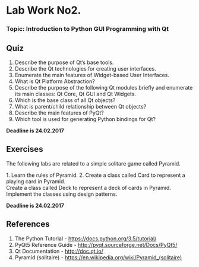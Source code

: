 # **Lab Work No2.**
### **Topic: Introduction to Python GUI Programming with Qt**


## Quiz
1. Describe the purpose of Qt’s base tools.
2. Describe the Qt technologies for creating user interfaces.
3. Enumerate the main features of Widget-based User Interfaces.
4. What is Qt Platform Abstraction?
5. Describe the purpose of the following Qt modules briefly and enumerate its main classes: Qt Core, Qt GUI and Qt Widgets.
6. Which is the base class of all Qt objects?
7. What is parent/child relationship between Qt objects?
8. Describe the main features of PyQt?
9. Which tool is used for generating Python bindings for Qt?

**Deadline is 24.02.2017**

## Exercises
<p>The following labs are related to a simple solitare game called Pyramid.</p>
1. Learn the rules of Pyramid.
2. Create a class called Card to represent a playing card in Pyramid.<br/>
Create a class called Deck to represent a deck of cards in Pyramid. <br/>
Implement the classes using design patterns.

**Deadline is 24.02.2017**

## References
1. The Python Tutorial - https://docs.python.org/3.5/tutorial/
2. PyQt5 Reference Guide - http://pyqt.sourceforge.net/Docs/PyQt5/
3. Qt Documentation - http://doc.qt.io/
4. Pyramid (solitaire) - https://en.wikipedia.org/wiki/Pyramid_(solitaire)
